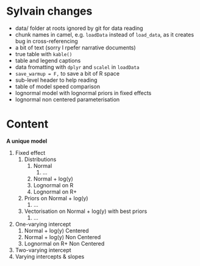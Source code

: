 # Sylvain changes

* data/ folder at roots ignored by git for data reading
* chunk names in camel, e.g. `loadData` instead of `load_data`, as it creates bug in cross-referencing
* a bit of text (sorry I rpefer narrative documents)
* true table with `kable()`
* table and legend captions
* data fromatting with `dplyr` and `scalel` in `loadData`
* `save_warmup = F,` to save a bit of R space
* sub-level header to help reading
* table of model speed comparison
* lognormal model with lognormal priors in fixed effects
* lognormal non centered parameterisation


# Content

**A unique model**

1. Fixed effect 
    1. Distributions
        1. Normal
            1. ...
        1. Normal + log(y)
        1. Lognormal on R
        1. Lognormal on R+
    1. Priors on Normal + log(y)
        1. ...
    1. Vectorisation on Normal + log(y) with best priors
        1. ...
1. One-varying intercept
    1. Normal + log(y) Centered
    1. Normal + log(y) Non Centered
    1. Lognormal on R+ Non Centered
1. Two-varying intercept  
1. Varying intercepts & slopes



